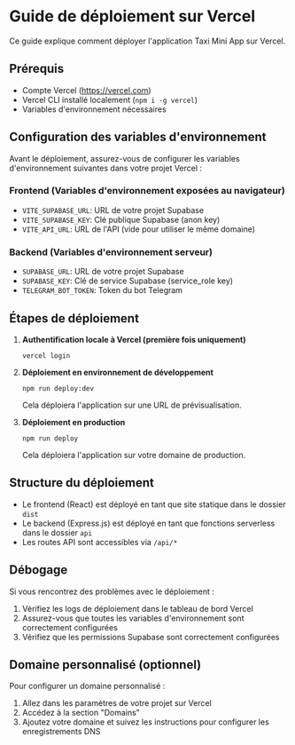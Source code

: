 # Guide de déploiement sur Vercel

Ce guide explique comment déployer l'application Taxi Mini App sur Vercel.

## Prérequis

- Compte Vercel (https://vercel.com)
- Vercel CLI installé localement (`npm i -g vercel`)
- Variables d'environnement nécessaires

## Configuration des variables d'environnement

Avant le déploiement, assurez-vous de configurer les variables d'environnement suivantes dans votre projet Vercel :

### Frontend (Variables d'environnement exposées au navigateur)
- `VITE_SUPABASE_URL`: URL de votre projet Supabase
- `VITE_SUPABASE_KEY`: Clé publique Supabase (anon key)
- `VITE_API_URL`: URL de l'API (vide pour utiliser le même domaine)

### Backend (Variables d'environnement serveur)
- `SUPABASE_URL`: URL de votre projet Supabase
- `SUPABASE_KEY`: Clé de service Supabase (service_role key)
- `TELEGRAM_BOT_TOKEN`: Token du bot Telegram

## Étapes de déploiement

1. **Authentification locale à Vercel (première fois uniquement)**
   ```
   vercel login
   ```

2. **Déploiement en environnement de développement**
   ```
   npm run deploy:dev
   ```
   Cela déploiera l'application sur une URL de prévisualisation.

3. **Déploiement en production**
   ```
   npm run deploy
   ```
   Cela déploiera l'application sur votre domaine de production.

## Structure du déploiement

- Le frontend (React) est déployé en tant que site statique dans le dossier `dist`
- Le backend (Express.js) est déployé en tant que fonctions serverless dans le dossier `api`
- Les routes API sont accessibles via `/api/*`

## Débogage

Si vous rencontrez des problèmes avec le déploiement :

1. Vérifiez les logs de déploiement dans le tableau de bord Vercel
2. Assurez-vous que toutes les variables d'environnement sont correctement configurées
3. Vérifiez que les permissions Supabase sont correctement configurées

## Domaine personnalisé (optionnel)

Pour configurer un domaine personnalisé :

1. Allez dans les paramètres de votre projet sur Vercel
2. Accédez à la section "Domains"
3. Ajoutez votre domaine et suivez les instructions pour configurer les enregistrements DNS
